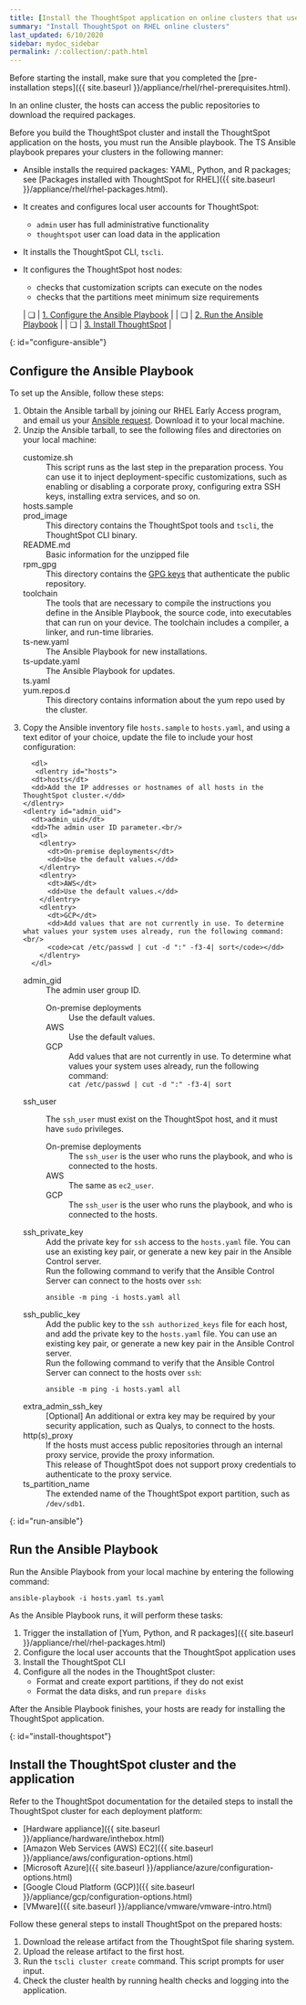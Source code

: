 ```yaml
---
title: [Install the ThoughtSpot application on online clusters that use RHEL]
summary: "Install ThoughtSpot on RHEL online clusters"
last_updated: 6/10/2020
sidebar: mydoc_sidebar
permalink: /:collection/:path.html
---
```

Before starting the install, make sure that you completed the [pre-installation steps]({{ site.baseurl }}/appliance/rhel/rhel-prerequisites.html).

In an online cluster, the hosts can access the public repositories to download the required packages.

Before you build the ThoughtSpot cluster and install the ThoughtSpot application on the hosts, you must run the Ansible playbook. The TS Ansible playbook prepares your clusters in the following manner:

- Ansible installs the required packages: YAML, Python, and R packages; see [Packages installed with ThoughtSpot for RHEL]({{ site.baseurl }}/appliance/rhel/rhel-packages.html).
- It creates and configures local user accounts for ThoughtSpot:
   - `admin` user has full administrative functionality
   - `thoughtspot` user can load data in the application
- It installs the ThoughtSpot CLI, `tscli`.
- It configures the ThoughtSpot host nodes:
   - checks that customization scripts can execute on the nodes
   - checks that the partitions meet minimum size requirements

   | &#10063; | [1. Configure the Ansible Playbook](#configure-ansible) |
   | &#10063; | [2. Run the Ansible Playbook](#run-ansible) |
   | &#10063; | [3. Install ThoughtSpot](#install-thoughtspot) |


{: id="configure-ansible"}
## Configure the Ansible Playbook

To set up the Ansible, follow these steps:

<ol>
  <li>Obtain the Ansible tarball by joining our RHEL Early Access program, and email us your <a href="mailto:early_access@thoughtspot.com?subject=RHEL%20Early%20Access%20Program%20Ansible%20File%20Request" target="_blank">Ansible request</a>. Download it to your local machine.</li>

  <li>Unzip the Ansible tarball, to see the following files and directories on your local machine:<br/>
   <dl>
    <dlentry>
      <dt>customize.sh</dt>
      <dd>This script runs as the last step in the preparation process. You can use it to inject deployment-specific customizations, such as enabling or disabling a corporate proxy, configuring extra SSH keys, installing extra services, and so on.</dd>
    </dlentry>
    <dlentry>
      <dt>hosts.sample</dt>
      <dd></dd>
    </dlentry>
    <dlentry>
      <dt>prod_image</dt>
      <dd>This directory contains the ThoughtSpot tools and <code>tscli</code>, the ThoughtSpot CLI binary.</dd>
    </dlentry>
    <dlentry>
      <dt>README.md</dt>
      <dd>Basic information for the unzipped file</dd>
    </dlentry>
    <dlentry>
      <dt>rpm_gpg</dt>
      <dd>This directory contains the <a href="https://access.redhat.com/documentation/en-us/red_hat_network/5.0.0/html/client_configuration_guide/ch-gpg-keys" target="_blank">GPG keys</a> that authenticate the public repository.</dd>
    </dlentry>
    <dlentry>
      <dt>toolchain</dt>
      <dd>The tools that are necessary to compile the instructions you define in the Ansible Playbook, the source code, into executables that can run on your device. The toolchain includes a compiler, a linker, and run-time libraries.</dd>
    </dlentry>
    <dlentry>
      <dt>ts-new.yaml</dt>
      <dd>The Ansible Playbook for new installations.</dd>
    </dlentry>
    <dlentry>
      <dt>ts-update.yaml</dt>
      <dd>The Ansible Playbook for updates.</dd>
    </dlentry>
    <dlentry>
      <dt>ts.yaml</dt>
      <dd></dd>
    </dlentry>
    <dlentry>
      <dt>yum.repos.d</dt>
      <dd>This directory contains information about the yum repo used by the cluster.</dd>
    </dlentry>
  </dl>
  </li>

  <li>Copy the Ansible inventory file <code>hosts.sample</code> to <code>hosts.yaml</code>, and using a text editor of your choice, update the file to include your host configuration:<br/>

      <dl>
       <dlentry id="hosts">
      <dt>hosts</dt>
      <dd>Add the IP addresses or hostnames of all hosts in the ThoughtSpot cluster.</dd>
    </dlentry>
    <dlentry id="admin_uid">
      <dt>admin_uid</dt>
      <dd>The admin user ID parameter.<br/>
      <dl>
        <dlentry>
          <dt>On-premise deployments</dt>
          <dd>Use the default values.</dd>
        </dlentry>
        <dlentry>
          <dt>AWS</dt>
          <dd>Use the default values.</dd>
        </dlentry>
        <dlentry>
          <dt>GCP</dt>
          <dd>Add values that are not currently in use. To determine what values your system uses already, run the following command:<br/>
          <code>cat /etc/passwd | cut -d ":" -f3-4| sort</code></dd>
        </dlentry>
      </dl>
</dd>
    </dlentry>
    <dlentry id="admin-gid">
      <dt>admin_gid</dt>
      <dd>The admin user group ID.<br/>
      <dl>
        <dlentry>
          <dt>On-premise deployments</dt>
          <dd>Use the default values.</dd>
        </dlentry>
        <dlentry>
          <dt>AWS</dt>
          <dd>Use the default values.</dd>
        </dlentry>
        <dlentry>
          <dt>GCP</dt>
          <dd>Add values that are not currently in use. To determine what values your system uses already, run the following command:<br/>
          <code>cat /etc/passwd | cut -d ":" -f3-4| sort</code></dd>
        </dlentry>
      </dl>
</dd>
    </dlentry>
    <dlentry id="ssh_user">
      <dt>ssh_user</dt>
      <dd><p>The <code>ssh_user</code> must exist on the ThoughtSpot host, and it must have <code>sudo</code> privileges.</p>
      <dl>
      <dlentry>
        <dt>On-premise deployments</dt>
        <dd>The <code>ssh_user</code> is the user who runs the playbook, and who is connected to the hosts.</dd>
      </dlentry>
      <dlentry>
        <dt>AWS</dt>
        <dd>The same as <code>ec2_user</code>.</dd>
      </dlentry>
      <dlentry>
        <dt>GCP</dt>
        <dd>The <code>ssh_user</code> is the user who runs the playbook, and who is connected to the hosts.</dd>
      </dlentry>
      </dl>
</dd>
    </dlentry>
    <dlentry id="ssh_private_key">
      <dt>ssh_private_key</dt>
      <dd>Add the private key for <code>ssh</code> access to the <code>hosts.yaml</code> file. You can use an existing key pair, or generate a new key pair in the Ansible Control server.<br/>
      Run the following command to verify that the Ansible Control Server can connect to the hosts over <code>ssh</code>:<br/><pre><code>ansible -m ping -i hosts.yaml all</code></pre></dd>
    </dlentry>
    <dlentry id="ssh_public_key">
      <dt>ssh_public_key</dt>
      <dd>Add the public key to the <code>ssh authorized_keys</code> file for each host, and add the private key to the <code>hosts.yaml</code> file. You can use an existing key pair, or generate a new key pair in the Ansible Control server.<br/>
      Run the following command to verify that the Ansible Control Server can connect to the hosts over <code>ssh</code>:<br/><pre><code>ansible -m ping -i hosts.yaml all</code></pre></dd>
    </dlentry>
    <dlentry id="extra_admin_ssh_key">
      <dt>extra_admin_ssh_key</dt>
      <dd>[Optional] An additional or extra key may be required by your security application, such as Qualys, to connect to the hosts.</dd>
    </dlentry>
    <dlentry id="http(s)_proxy">
      <dt>http(s)_proxy</dt>
      <dd>If the hosts must access public repositories through an internal proxy service, provide the proxy information.<br/>
      This release of ThoughtSpot does not support proxy credentials to authenticate to the proxy service.</dd>
    </dlentry>  
    <dlentry id="ts_partition_name">
      <dt>ts_partition_name</dt>
      <dd>The extended name of the ThoughtSpot export partition, such as <code>/dev/sdb1</code>.</dd>
    </dlentry>
  </dl>
  </li>
</ol>

{: id="run-ansible"}
## Run the Ansible Playbook

Run the Ansible Playbook from your local machine by entering the following command:

```
ansible-playbook -i hosts.yaml ts.yaml
```

As the Ansible Playbook runs, it will perform these tasks:

  1. Trigger the installation of [Yum, Python, and R packages]({{ site.baseurl }}/appliance/rhel/rhel-packages.html)
  2. Configure the local user accounts that the ThoughtSpot application uses
  3. Install the ThoughtSpot CLI
  4. Configure all the nodes in the ThoughtSpot cluster:
     - Format and create export partitions, if they do not exist
     - Format the data disks, and run `prepare disks`

After the Ansible Playbook finishes, your hosts are ready for installing the ThoughtSpot application.

{: id="install-thoughtspot"}
## Install the ThoughtSpot cluster and the application

Refer to the ThoughtSpot documentation for the detailed steps to install the ThoughtSpot cluster for each deployment platform:

- [Hardware appliance]({{ site.baseurl }}/appliance/hardware/inthebox.html)
- [Amazon Web Services (AWS) EC2]({{ site.baseurl }}/appliance/aws/configuration-options.html)
- [Microsoft Azure]({{ site.baseurl }}/appliance/azure/configuration-options.html)
- [Google Cloud Platform (GCP)]({{ site.baseurl }}/appliance/gcp/configuration-options.html)
- [VMware]({{ site.baseurl }}/appliance/vmware/vmware-intro.html)

Follow these general steps to install ThoughtSpot on the prepared hosts:

1. Download the release artifact from the ThoughtSpot file sharing system.
2. Upload the release artifact to the first host.
3. Run the `tscli cluster create` command. This script prompts for user input.
4. Check the cluster health by running health checks and logging into the application.
